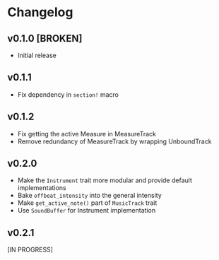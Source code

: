 # Changelog

## v0.1.0 [BROKEN]

- Initial release

## v0.1.1

- Fix dependency in `section!` macro

## v0.1.2

- Fix getting the active Measure in MeasureTrack
- Remove redundancy of MeasureTrack by wrapping UnboundTrack

## v0.2.0

- Make the `Instrument` trait more modular and provide default implementations
- Bake `offbeat_intensity` into the general intensity
- Make `get_active_note()` part of `MusicTrack` trait
- Use `SoundBuffer` for Instrument implementation

## v0.2.1

[IN PROGRESS]
